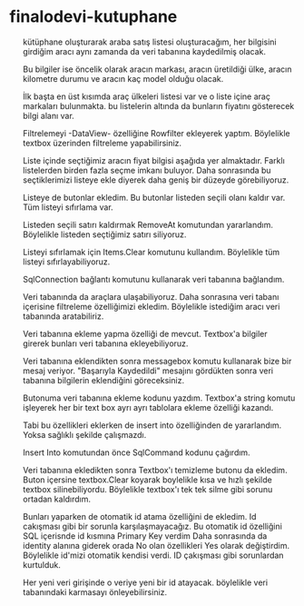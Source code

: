 # finalodevi-kutuphane
<ul>kütüphane oluşturarak araba satış listesi oluşturacağım, her bilgisini girdiğim aracı aynı zamanda da veri tabanına kaydedilmiş olacak.</ul>
<ul>Bu bilgiler ise öncelik olarak aracın markası, aracın üretildiği ülke, aracın kilometre durumu ve aracın kaç model olduğu olacak.</ul>
<ul>İlk başta en üst kısımda araç ülkeleri listesi var ve o liste içine araç markaları bulunmakta. bu listelerin altında da bunların fiyatını gösterecek bilgi alanı var.</ul>
<ul>Filtrelemeyi -DataView- özelliğine Rowfilter ekleyerek yaptım. Böylelikle textbox üzerinden filtreleme yapabilirsiniz.</ul>
<ul>Liste içinde seçtiğimiz aracın fiyat bilgisi aşağıda yer almaktadır. Farklı listelerden birden fazla seçme imkanı buluyor. Daha sonrasında bu seçtiklerimizi listeye ekle diyerek daha geniş bir düzeyde görebiliyoruz. </ul>
<ul>Listeye de butonlar ekledim. Bu butonlar listeden seçili olanı kaldır var. Tüm listeyi sıfırlama var.</ul>
<ul>Listeden seçili satırı kaldırmak RemoveAt komutundan yararlandım. Böylelikle listeden seçtiğimiz satırı siliyoruz.</ul>
<ul>Listeyi sıfırlamak için Items.Clear komutunu kullandım. Böylelikle tüm listeyi sıfırlayabiliyoruz.</ul>
<ul>SqlConnection bağlantı komutunu kullanarak veri tabanına bağlandım.</ul>
<ul>Veri tabanında da araçlara ulaşabiliyoruz. Daha sonrasına veri tabanı içerisine filtreleme özelliğimizi ekledim. Böylelikle istediğim aracı veri tabanında aratabiliriz. </ul>
<ul>Veri tabanına ekleme yapma özelliği de mevcut. Textbox'a bilgiler girerek bunları veri tabanına ekleyebiliyoruz.</ul>
<ul>Veri tabanına eklendikten sonra messagebox komutu kullanarak bize bir mesaj veriyor. "Başarıyla Kaydedildi" mesajını gördükten sonra veri tabanına bilgilerin eklendiğini göreceksiniz.</ul>
<ul>Butonuma veri tabanına ekleme kodunu yazdım. Textbox'a string komutu işleyerek her bir text box ayrı ayrı tablolara ekleme özelliği kazandı.</ul>
<ul>Tabi bu özellikleri eklerken de insert into özelliğinden de yararlandım. Yoksa sağlıklı şekilde çalışmazdı. </ul>
<ul>Insert Into komutundan önce SqlCommand kodunu çağırdım.</ul>
<ul>Veri tabanına ekledikten sonra Textbox'ı temizleme butonu da ekledim. Buton içersine textbox.Clear koyarak boylelikle kısa ve hızlı şekilde textbox silinebiliyordu. Böylelikle textbox'ı tek tek silme gibi sorunu ortadan kaldırdım.</ul>
<ul>Bunları yaparken de otomatik id atama özelliğini de ekledim. Id cakışması gibi bir sorunla karşılaşmayacağız. Bu otomatik id özelliğini SQL içerisnde id kısmına Primary Key verdim Daha sonrasında da identity alanına giderek orada No olan özellikleri Yes olarak değiştirdim. Böylelikle id'mizi otomatik kendisi verdi. ID çakışması gibi sorunlardan kurtulduk. </ul>
<ul>Her yeni veri girişinde o veriye yeni bir id atayacak. böylelikle veri tabanındaki karmasayı önleyebilirsiniz.</ul>
